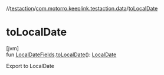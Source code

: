 //[testaction](../../index.md)/[com.motorro.keeplink.testaction.data](index.md)/[toLocalDate](to-local-date.md)

# toLocalDate

[jvm]\
fun [LocalDateFields](-local-date-fields/index.md#30247876%2FExtensions%2F1479627764).[toLocalDate](to-local-date.md)(): [LocalDate](https://docs.oracle.com/javase/8/docs/api/java/time/LocalDate.html)

Export to LocalDate

